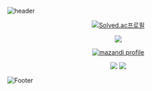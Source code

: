 ![header](https://capsule-render.vercel.app/api?type=waving&color=C8DBBE&height=200&section=header&text=RyunKyung%20Kim&animation=twinkling&fontSize=50&fontAlignY=35&fontColor=fff)
 


<div align="center">
  <div>

   [![Solved.ac프로필](http://mazassumnida.wtf/api/v2/generate_badge?boj=ddukbul04)](https://solved.ac/ddukbul04)

  <img src="http://mazandi.herokuapp.com/api?handle={ddukbul04}&theme=warm"/>
   
   [![mazandi profile](http://mazandi.herokuapp.com/api?handle={ddukbul04}&theme=warm)](https://solved.ac/ddukbul04)

  </div>
  <div align="center">

  <img src="https://github-readme-stats.vercel.app/api/top-langs/?username=loisRK&layout=compact&bg_color=C8DBBE&title_color=000&text_color=000">

  <img src="https://github-readme-stats.vercel.app/api?username=loisRK&show_icons=false&bg_color=C8DBBE&title_color=000&text_color=000">

  </div>
</div>



![Footer](https://capsule-render.vercel.app/api?type=waving&color=EEEEEE&height=200&section=footer)
